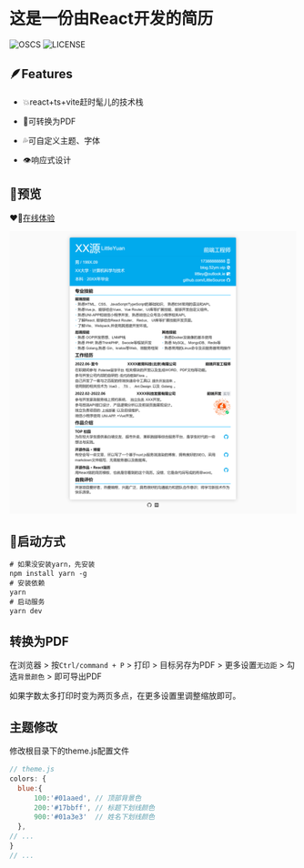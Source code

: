 # 这是一份由React开发的简历

![OSCS](https://www.oscs1024.com/platform/badge/LittleSource/resume-react.svg)
![LICENSE](https://img.shields.io/badge/LICENSE-GNU%20General%20Public-green)

## 🪶Features

- 💥react+ts+vite赶时髦儿的技术栈

- 💪可转换为PDF

- 💦可自定义主题、字体

- 👁️响应式设计

## 👋预览

❤️‍🔥[在线体验](https://resume.52ym.vip/)

![简历](https://raw.githubusercontent.com/LittleSource/resume/main/resume.png)

## 🏃启动方式

```shell
# 如果没安装yarn，先安装
npm install yarn -g
# 安装依赖
yarn
# 启动服务
yarn dev 
```

## 转换为PDF

在浏览器 > 按`Ctrl/command + P` > 打印 > 目标另存为PDF > 更多设置`无边距` > 勾选`背景颜色` > 即可导出PDF

如果字数太多打印时变为两页多点，在更多设置里调整缩放即可。

## 主题修改

修改根目录下的theme.js配置文件

```js
// theme.js
colors: {
  blue:{
      100:'#01aaed', // 顶部背景色
      200:'#17bbff', // 标题下划线颜色
      900:'#01a3e3'  // 姓名下划线颜色
  },
// ...
}
// ...
```

